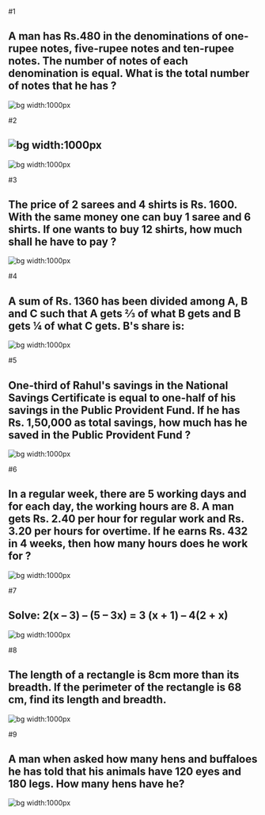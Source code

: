 #1

## A man has Rs.480 in the denominations of one-rupee notes, five-rupee notes and ten-rupee notes. The number of notes of each denomination is equal. What is the total number of notes that he has ?

![bg width:1000px](./Screenshot_1.png)

#2

## ![bg width:1000px](./Screenshot_2.png)

![bg width:1000px](./Screenshot_3.png)


#3

## The price of 2 sarees and 4 shirts is Rs. 1600. With the same money one can buy 1 saree and 6 shirts. If one wants to buy 12 shirts, how much shall he have to pay ?

![bg width:1000px](./Screenshot_4.png)


#4

## A sum of Rs. 1360 has been divided among A, B and C such that A gets ⅔ of what B gets and B gets ¼ of what C gets. B's share is:

![bg width:1000px](./Screenshot_5.png)


#5

## One-third of Rahul's savings in the National Savings Certificate is equal to one-half of his savings in the Public Provident Fund. If he has Rs. 1,50,000 as total savings, how much has he saved in the Public Provident Fund ?

![bg width:1000px](./Screenshot_6.png)


#6

## In a regular week, there are 5 working days and for each day, the working hours are 8. A man gets Rs. 2.40 per hour for regular work and Rs. 3.20 per hours for overtime. If he earns Rs. 432 in 4 weeks, then how many hours does he work for ?

![bg width:1000px](./Screenshot_7.png)

#7

## Solve: 2(x – 3) – (5 – 3x) = 3 (x + 1) – 4(2 + x)

![bg width:1000px](./Screenshot_8.png)


#8

## The length of a rectangle is 8cm more than its breadth. If the perimeter of the rectangle is 68 cm, find its length and breadth.


![bg width:1000px](./Screenshot_9.png)

#9

## A man when asked how many hens and buffaloes he has told that his animals have 120 eyes and 180 legs. How many hens have he?

![bg width:1000px](./Screenshot_10.png)
